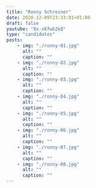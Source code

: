 ```yaml
---
title: "Ronny Schreiner"
date: 2020-12-09T23:33:01+01:00
draft: false
youtube: "8x-sKfwb2kQ"
type: "candidates"
posts:
    - img: "./ronny-01.jpg"
      alt: ""
      caption: ""
    - img: "./ronny-02.jpg"
      alt: ""
      caption: ""
    - img: "./ronny-03.jpg"
      alt: ""
      caption: ""
    - img: "./ronny-04.jpg"
      alt: ""
      caption: ""
    - img: "./ronny-05.jpg"
      alt: ""
      caption: ""
    - img: "./ronny-06.jpg"
      alt: ""
      caption: ""
    - img: "./ronny-07.jpg"
      alt: ""
      caption: ""
    - img: "./ronny-08.jpg"
      alt: ""
      caption: ""
---
```


